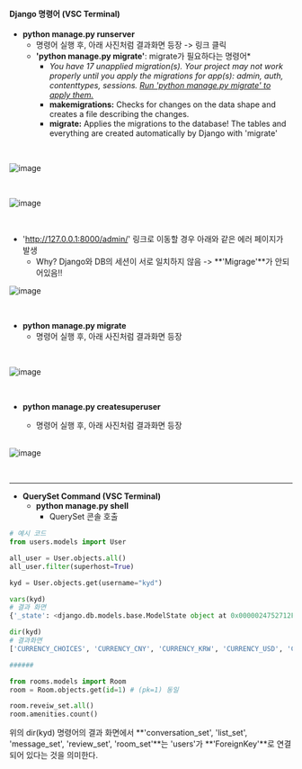 #### Django 명령어 (VSC Terminal)

* **python manage.py runserver**
  * 명령어 실행 후, 아래 사진처럼 결과화면 등장 -> 링크 클릭
  * **'python manage.py migrate'**: migrate가 필요하다는 명령어*
    * *You have 17 unapplied migration(s). Your project may not work properly until you apply the migrations for app(s): admin, auth, contenttypes, sessions.*
      <u>*Run 'python manage.py migrate' to apply them.*</u>
    * **makemigrations:**  Checks for changes on the data shape and creates a file describing the changes.
    * **migrate:** Applies the migrations to the database! The tables and everything are created automatically by Django with 'migrate' 

<br>

![image](https://user-images.githubusercontent.com/42408554/68184844-7c533e00-ffe3-11e9-9411-7f9fd7a51942.png)

<br>

![image](https://user-images.githubusercontent.com/42408554/68184123-8b38f100-ffe1-11e9-98d1-99af2efd9b11.png)

<br>

* 'http://127.0.0.1:8000/admin/' 링크로 이동할 경우 아래와 같은 에러 페이지가 발생
  * Why? Django와 DB의 세션이 서로 일치하지 않음 ->  **'Migrage'**가 안되어있음!!

![image](https://user-images.githubusercontent.com/42408554/68185138-29c65180-ffe4-11e9-9426-825870a35348.png)

<br>

* **python manage.py migrate**
  * 명령어 실행 후, 아래 사진처럼 결과화면 등장

<br>

![image](https://user-images.githubusercontent.com/42408554/68184430-55e0d300-ffe2-11e9-9395-54f796d85d8f.png)

<br>

* **python manage.py createsuperuser**

  * 명령어 실행 후, 아래 사진처럼 결과화면 등장

  <br>

![image](https://user-images.githubusercontent.com/42408554/68184596-d7386580-ffe2-11e9-9686-17befdf65454.png)

<br>

---

* **QuerySet Command (VSC Terminal)**
  * **python manage.py shell**
    * QuerySet 콘솔 호출

```python
# 예시 코드
from users.models import User

all_user = User.objects.all()
all_user.filter(superhost=True)

kyd = User.objects.get(username="kyd")

vars(kyd)
# 결과 화면
{'_state': <django.db.models.base.ModelState object at 0x0000024752712FC8>, 'id': 2, 'password': 'pbkdf2_sha256$150000$17jGvzdexTdg$vfj0hljJWhbsc/HuOIy23gbVqVXHSEGpbZ20a2S7Bn4=', 'last_login': None, 'is_superuser': False, 'username': 'csa', 'first_name': '', 'last_name': '', 'email': '', 'is_staff': False, 'is_active': True, 'date_joined': datetime.datetime(2019, 11, 7, 10, 28, 22, tzinfo=<UTC>), 'avatar': '', 'gender': '', 'bio': '', 'birthday': None, 'language': '', 'currency': '', 'superhost': False}

dir(kyd)
# 결과화면
['CURRENCY_CHOICES', 'CURRENCY_CNY', 'CURRENCY_KRW', 'CURRENCY_USD', 'CURRENCY_YEN', 'DoesNotExist', 'EMAIL_FIELD', 'GENDER_CHOICES', 'GENDER_FEMALE', 'GENDER_MALE', 'GENDER_OTHER', 'LANGUAGE_CHINESE', 'LANGUAGE_CHOICES', 'LANGUAGE_ENGLISH', 'LANGUAGE_JAPANESE', 'LANGUAGE_KORREAN', 'Meta', 'MultipleObjectsReturned', 'REQUIRED_FIELDS', 'USERNAME_FIELD', '__class__', '__delattr__', '__dict__', '__dir__', '__doc__', '__eq__', '__format__', '__ge__', '__getattribute__', '__getstate__', '__gt__', '__hash__', '__init__', '__init_subclass__', '__le__', '__lt__', '__module__', '__ne__', '__new__', '__reduce__', '__reduce_ex__', '__repr__', '__setattr__', '__setstate__', '__sizeof__', '__str__', '__subclasshook__', '__weakref__', '_check_column_name_clashes', '_check_constraints', '_check_field_name_clashes', '_check_fields', '_check_id_field', '_check_index_together', '_check_indexes', '_check_local_fields', '_check_long_column_names', '_check_m2m_through_same_relationship', '_check_managers', '_check_model', '_check_model_name_db_lookup_clashes', '_check_ordering', '_check_property_name_related_field_accessor_clashes', '_check_single_primary_key', '_check_swappable', '_check_unique_together', '_do_insert', '_do_update', '_get_FIELD_display', '_get_next_or_previous_by_FIELD', '_get_next_or_previous_in_order', '_get_pk_val', '_get_unique_checks', '_meta', '_password', '_perform_date_checks', '_perform_unique_checks', '_save_parents', '_save_table', '_set_pk_val', '_state', 'avatar', 'bio', 'birthday', 'check', 'check_password', 'clean', 'clean_fields', 'conversation_set', 'currency', 'date_error_message', 'date_joined', 'delete', 'email', 'email_user', 'first_name', 'from_db', 'full_clean', 'gender', 'get_all_permissions', 'get_currency_display', 'get_deferred_fields', 'get_email_field_name', 'get_full_name', 'get_gender_display', 'get_group_permissions', 'get_language_display', 'get_next_by_date_joined', 'get_previous_by_date_joined', 'get_session_auth_hash', 'get_short_name', 'get_username', 'groups', 'has_module_perms', 'has_perm', 'has_perms', 'has_usable_password', 'id', 'is_active', 'is_anonymous', 'is_authenticated', 'is_staff', 'is_superuser', 'language', 'last_login', 'last_name', 'list_set', 'logentry_set', 'message_set', 'natural_key', 'normalize_username', 'objects', 'password', 'pk', 'prepare_database_save', 'refresh_from_db', 'reservation_set', 'review_set', 'room_set', 'save', 'save_base', 'serializable_value', 'set_password', 'set_unusable_password', 'superhost', 'unique_error_message', 'user_permissions', 'username', 'username_validator', 'validate_unique']

######

from rooms.models import Room
room = Room.objects.get(id=1) # (pk=1) 동일

room.reveiw_set.all()
room.amenities.count()
```

위의 dir(kyd) 명령어의 결과 화면에서 **'conversation_set', 'list_set', 'message_set', 'review_set', 'room_set'**는 'users'가 **'ForeignKey'**로 연결되어 있다는 것을 의미한다.

